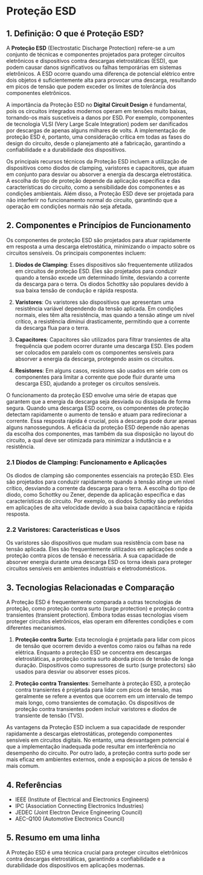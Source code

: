 # Proteção ESD

## 1. Definição: O que é **Proteção ESD**?
A **Proteção ESD** (Electrostatic Discharge Protection) refere-se a um conjunto de técnicas e componentes projetados para proteger circuitos eletrônicos e dispositivos contra descargas eletrostáticas (ESD), que podem causar danos significativos ou falhas temporárias em sistemas eletrônicos. A ESD ocorre quando uma diferença de potencial elétrico entre dois objetos é suficientemente alta para provocar uma descarga, resultando em picos de tensão que podem exceder os limites de tolerância dos componentes eletrônicos. 

A importância da Proteção ESD no **Digital Circuit Design** é fundamental, pois os circuitos integrados modernos operam em tensões muito baixas, tornando-os mais suscetíveis a danos por ESD. Por exemplo, componentes de tecnologia VLSI (Very Large Scale Integration) podem ser danificados por descargas de apenas alguns milhares de volts. A implementação de proteção ESD é, portanto, uma consideração crítica em todas as fases do design do circuito, desde o planejamento até a fabricação, garantindo a confiabilidade e a durabilidade dos dispositivos.

Os principais recursos técnicos da Proteção ESD incluem a utilização de dispositivos como diodos de clamping, varistores e capacitores, que atuam em conjunto para desviar ou absorver a energia da descarga eletrostática. A escolha do tipo de proteção depende da aplicação específica e das características do circuito, como a sensibilidade dos componentes e as condições ambientais. Além disso, a Proteção ESD deve ser projetada para não interferir no funcionamento normal do circuito, garantindo que a operação em condições normais não seja afetada.

## 2. Componentes e Princípios de Funcionamento
Os componentes de proteção ESD são projetados para atuar rapidamente em resposta a uma descarga eletrostática, minimizando o impacto sobre os circuitos sensíveis. Os principais componentes incluem:

1. **Diodos de Clamping**: Esses dispositivos são frequentemente utilizados em circuitos de proteção ESD. Eles são projetados para conduzir quando a tensão excede um determinado limite, desviando a corrente da descarga para o terra. Os diodos Schottky são populares devido à sua baixa tensão de condução e rápida resposta.

2. **Varistores**: Os varistores são dispositivos que apresentam uma resistência variável dependendo da tensão aplicada. Em condições normais, eles têm alta resistência, mas quando a tensão atinge um nível crítico, a resistência diminui drasticamente, permitindo que a corrente da descarga flua para o terra.

3. **Capacitores**: Capacitores são utilizados para filtrar transientes de alta frequência que podem ocorrer durante uma descarga ESD. Eles podem ser colocados em paralelo com os componentes sensíveis para absorver a energia da descarga, protegendo assim os circuitos.

4. **Resistores**: Em alguns casos, resistores são usados em série com os componentes para limitar a corrente que pode fluir durante uma descarga ESD, ajudando a proteger os circuitos sensíveis.

O funcionamento da proteção ESD envolve uma série de etapas que garantem que a energia da descarga seja desviada ou dissipada de forma segura. Quando uma descarga ESD ocorre, os componentes de proteção detectam rapidamente o aumento de tensão e atuam para redirecionar a corrente. Essa resposta rápida é crucial, pois a descarga pode durar apenas alguns nanossegundos. A eficácia da proteção ESD depende não apenas da escolha dos componentes, mas também da sua disposição no layout do circuito, a qual deve ser otimizada para minimizar a indutância e a resistência.

### 2.1 Diodos de Clamping: Funcionamento e Aplicações
Os diodos de clamping são componentes essenciais na proteção ESD. Eles são projetados para conduzir rapidamente quando a tensão atinge um nível crítico, desviando a corrente da descarga para o terra. A escolha do tipo de diodo, como Schottky ou Zener, depende da aplicação específica e das características do circuito. Por exemplo, os diodos Schottky são preferidos em aplicações de alta velocidade devido à sua baixa capacitância e rápida resposta.

### 2.2 Varistores: Características e Usos
Os varistores são dispositivos que mudam sua resistência com base na tensão aplicada. Eles são frequentemente utilizados em aplicações onde a proteção contra picos de tensão é necessária. A sua capacidade de absorver energia durante uma descarga ESD os torna ideais para proteger circuitos sensíveis em ambientes industriais e eletrodomésticos.

## 3. Tecnologias Relacionadas e Comparação
A Proteção ESD é frequentemente comparada a outras tecnologias de proteção, como proteção contra surto (surge protection) e proteção contra transientes (transient protection). Embora todas essas tecnologias visem proteger circuitos eletrônicos, elas operam em diferentes condições e com diferentes mecanismos.

1. **Proteção contra Surto**: Esta tecnologia é projetada para lidar com picos de tensão que ocorrem devido a eventos como raios ou falhas na rede elétrica. Enquanto a proteção ESD se concentra em descargas eletrostáticas, a proteção contra surto aborda picos de tensão de longa duração. Dispositivos como supressores de surto (surge protectors) são usados para desviar ou absorver esses picos.

2. **Proteção contra Transientes**: Semelhante à proteção ESD, a proteção contra transientes é projetada para lidar com picos de tensão, mas geralmente se refere a eventos que ocorrem em um intervalo de tempo mais longo, como transientes de comutação. Os dispositivos de proteção contra transientes podem incluir varistores e diodos de transiente de tensão (TVS).

As vantagens da Proteção ESD incluem a sua capacidade de responder rapidamente a descargas eletrostáticas, protegendo componentes sensíveis em circuitos digitais. No entanto, uma desvantagem potencial é que a implementação inadequada pode resultar em interferência no desempenho do circuito. Por outro lado, a proteção contra surto pode ser mais eficaz em ambientes externos, onde a exposição a picos de tensão é mais comum.

## 4. Referências
- IEEE (Institute of Electrical and Electronics Engineers)
- IPC (Association Connecting Electronics Industries)
- JEDEC (Joint Electron Device Engineering Council)
- AEC-Q100 (Automotive Electronics Council)

## 5. Resumo em uma linha
A Proteção ESD é uma técnica crucial para proteger circuitos eletrônicos contra descargas eletrostáticas, garantindo a confiabilidade e a durabilidade dos dispositivos em aplicações modernas.